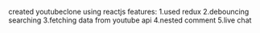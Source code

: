 created youtubeclone using reactjs
features:
1.used redux
2.debouncing searching
3.fetching data from youtube api
4.nested comment
5.live chat









